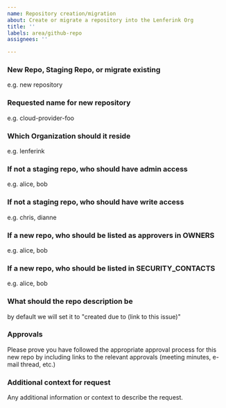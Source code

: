 ```yaml
---
name: Repository creation/migration
about: Create or migrate a repository into the Lenferink Org
title: ''
labels: area/github-repo
assignees: ''

---
```


### New Repo, Staging Repo, or migrate existing
e.g. new repository

### Requested name for new repository
e.g. cloud-provider-foo

### Which Organization should it reside
e.g. lenferink

### If not a staging repo, who should have admin access
e.g. alice, bob

### If not a staging repo, who should have write access
e.g. chris, dianne

### If a new repo, who should be listed as approvers in OWNERS
e.g. alice, bob

### If a new repo, who should be listed in SECURITY_CONTACTS
e.g. alice, bob

### What should the repo description be
by default we will set it to "created due to (link to this issue)"

### Approvals
Please prove you have followed the appropriate approval process for this new
repo by including links to the relevant approvals (meeting minutes, e-mail
thread, etc.)

### Additional context for request
Any additional information or context to describe the request.
